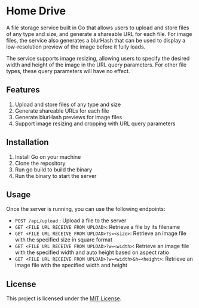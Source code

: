 # Home Drive

A file storage service built in Go that allows users to upload and store files of any type and size, and generate a shareable URL for each file. For image files, the service also generates a blurHash that can be used to display a low-resolution preview of the image before it fully loads.

The service supports image resizing, allowing users to specify the desired width and height of the image in the URL query parameters. For other file types, these query parameters will have no effect.

## Features
1. Upload and store files of any type and size
1. Generate shareable URLs for each file
1. Generate blurHash previews for image files
1. Support image resizing and cropping with URL query parameters

## Installation
1. Install Go on your machine
1. Clone the repository
1. Run go build to build the binary
1. Run the binary to start the server
## Usage
Once the server is running, you can use the following endpoints:

- `POST /api/upload` : Upload a file to the server
- `GET <FILE URL RECEIVE FROM UPLOAD>`: Retrieve a file by its filename
- `GET <FILE URL RECEIVE FROM UPLOAD>?s=<size>`: Retrieve an image file with the specified size in square format
- `GET <FILE URL RECEIVE FROM UPLOAD>?w=<width>`: Retrieve an image file with the specified width and auto height based on aspect ratio
- `GET <FILE URL RECEIVE FROM UPLOAD>?w=<width>&h=<height>`: Retrieve an image file with the specified width and height
## License
This project is licensed under the [MIT License](./LICENSE).
